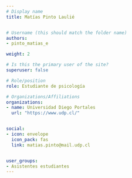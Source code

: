 ```yaml
---
# Display name
title: Matías Pinto Laulié


# Username (this should match the folder name)
authors:
- pinto_matias_e

weight: 2 

# Is this the primary user of the site?
superuser: false

# Role/position
role: Estudiante de psicología

# Organizations/Affiliations
organizations:
- name: Universidad Diego Portales
  url: "https://www.udp.cl/"


social:
- icon: envelope
  icon_pack: fas
  link: matias.pinto@mail.udp.cl


user_groups:
- Asistentes estudiantes 
---
```



